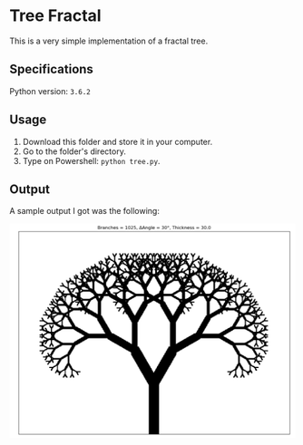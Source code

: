 # Tree Fractal

This is a very simple implementation of a fractal tree.<br />

## Specifications

Python version: `3.6.2` <br />

## Usage

1. Download this folder and store it in your computer.
2. Go to the folder's directory.
3. Type on Powershell: `python tree.py`.

## Output

A sample output I got was the following: <br />

![alt text](https://github.com/the-other-mariana/code-journal/blob/master/fractal/results/tree_stats01.png?raw=true) <br />